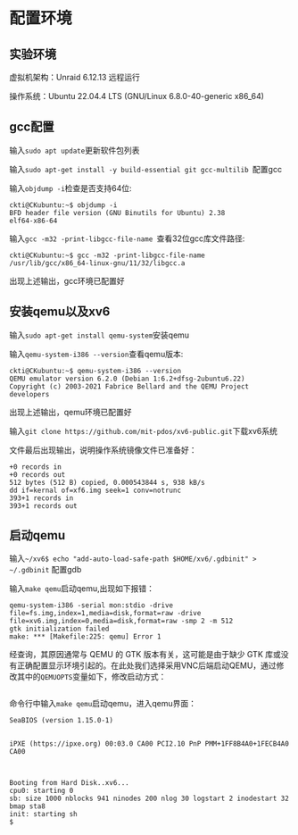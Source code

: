 # 配置环境

## 实验环境

虚拟机架构：Unraid 6.12.13 远程运行

操作系统：Ubuntu 22.04.4 LTS (GNU/Linux 6.8.0-40-generic x86_64)


## gcc配置

输入`sudo apt update`更新软件包列表

输入`sudo apt-get install -y build-essential git gcc-multilib `配置gcc

输入`objdump -i`检查是否支持64位:
```
ckti@CKubuntu:~$ objdump -i
BFD header file version (GNU Binutils for Ubuntu) 2.38
elf64-x86-64
```

输入`gcc -m32 -print-libgcc-file-name `查看32位gcc库文件路径:
```
ckti@CKubuntu:~$ gcc -m32 -print-libgcc-file-name 
/usr/lib/gcc/x86_64-linux-gnu/11/32/libgcc.a
```

出现上述输出，gcc环境已配置好

## 安装qemu以及xv6

输入`sudo apt-get install qemu-system`安装qemu

输入`qemu-system-i386 --version`查看qemu版本:
```
ckti@CKubuntu:~$ qemu-system-i386 --version
QEMU emulator version 6.2.0 (Debian 1:6.2+dfsg-2ubuntu6.22)
Copyright (c) 2003-2021 Fabrice Bellard and the QEMU Project developers
```

出现上述输出，qemu环境已配置好

输入`git clone https://github.com/mit-pdos/xv6-public.git`下载xv6系统

文件最后出现输出，说明操作系统镜像文件已准备好：
``` 
+0 records in
+0 records out
512 bytes (512 B) copied, 0.000543844 s, 938 kB/s
dd if=kernal of=xf6.img seek=1 conv=notrunc
393+1 records in
393+1 records out
```

## 启动qemu

输入`~/xv6$ echo "add-auto-load-safe-path $HOME/xv6/.gdbinit" > ~/.gdbinit` 配置gdb

输入`make qemu`启动qemu,出现如下报错：

```
qemu-system-i386 -serial mon:stdio -drive file=fs.img,index=1,media=disk,format=raw -drive file=xv6.img,index=0,media=disk,format=raw -smp 2 -m 512
gtk initialization failed
make: *** [Makefile:225: qemu] Error 1
```

经查询，其原因通常与 QEMU 的 GTK 版本有关，这可能是由于缺少 GTK 库或没有正确配置显示环境引起的。在此处我们选择采用VNC后端启动QEMU，通过修改其中的`QEMUOPTS`变量如下，修改启动方式：

```QEMUOPTS = -drive file=fs.img,index=1,media=disk,format=raw -drive file=xv6.img,index=0,media=disk,format=raw -smp $(CPUS) -m 512 -nographic $(QEMUEXTRA)
```

命令行中输入`make qemu`启动qemu，进入qemu界面：

```
SeaBIOS (version 1.15.0-1)


iPXE (https://ipxe.org) 00:03.0 CA00 PCI2.10 PnP PMM+1FF8B4A0+1FECB4A0 CA00



Booting from Hard Disk..xv6...
cpu0: starting 0
sb: size 1000 nblocks 941 ninodes 200 nlog 30 logstart 2 inodestart 32 bmap sta8
init: starting sh
$
```
